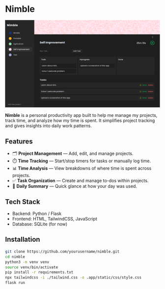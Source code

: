 # Nimble

![Project Screenshot](img/project-screenshot.png)

**Nimble** is a personal productivity app built to help me manage my projects, track time, and analyze how my time is spent. It simplifies project tracking and gives insights into daily work patterns.

## Features

- 🗂️ **Project Management** — Add, edit, and manage projects.
- ⏱️ **Time Tracking** — Start/stop timers for tasks or manually log time.
- 📊 **Time Analysis** — View breakdowns of where time is spent across projects.
- ✅ **Task Organization** — Create and manage to-dos within projects.
- 📅 **Daily Summary** — Quick glance at how your day was used.

## Tech Stack

- Backend: Python / Flask
- Frontend: HTML, TailwindCSS, JavaScript
- Database: SQLite (for now)

## Installation

```bash
git clone https://github.com/yourusername/nimble.git
cd nimble
python3 -m venv venv
source venv/bin/activate
pip install -r requirements.txt
npx tailwindcss -i ./tailwind.css -o .app/static/css/style.css
flask run
